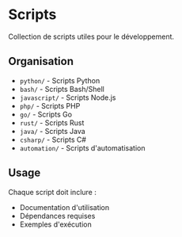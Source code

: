 # Scripts

Collection de scripts utiles pour le développement.

## Organisation

- `python/` - Scripts Python
- `bash/` - Scripts Bash/Shell
- `javascript/` - Scripts Node.js
- `php/` - Scripts PHP
- `go/` - Scripts Go
- `rust/` - Scripts Rust
- `java/` - Scripts Java
- `csharp/` - Scripts C#
- `automation/` - Scripts d'automatisation

## Usage

Chaque script doit inclure :

- Documentation d'utilisation
- Dépendances requises
- Exemples d'exécution
